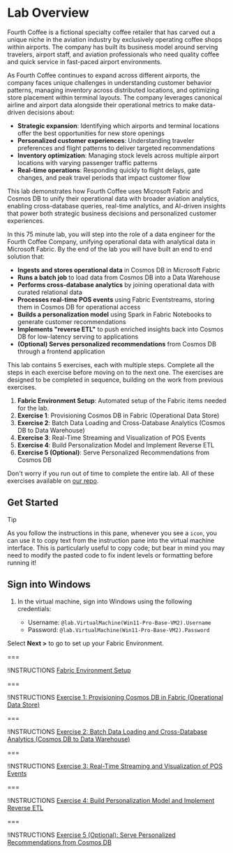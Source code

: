 # Lab Overview

Fourth Coffee is a fictional specialty coffee retailer that has carved out a unique niche in the aviation industry by exclusively operating coffee shops within airports. The company has built its business model around serving travelers, airport staff, and aviation professionals who need quality coffee and quick service in fast-paced airport environments.

As Fourth Coffee continues to expand across different airports, the company faces unique challenges in understanding customer behavior patterns, managing inventory across distributed locations, and optimizing store placement within terminal layouts. The company leverages canonical airline and airport data alongside their operational metrics to make data-driven decisions about:

- **Strategic expansion**: Identifying which airports and terminal locations offer the best opportunities for new store openings
- **Personalized customer experiences**: Understanding traveler preferences and flight patterns to deliver targeted recommendations
- **Inventory optimization**: Managing stock levels across multiple airport locations with varying passenger traffic patterns
- **Real-time operations**: Responding quickly to flight delays, gate changes, and peak travel periods that impact customer flow

This lab demonstrates how Fourth Coffee uses Microsoft Fabric and Cosmos DB to unify their operational data with broader aviation analytics, enabling cross-database queries, real-time analytics, and AI-driven insights that power both strategic business decisions and personalized customer experiences.

In this 75 minute lab, you will step into the role of a data engineer for the Fourth Coffee Company, unifying operational data with analytical data in Microsoft Fabric. By the end of the lab you will have built an end to end solution that:

- **Ingests and stores operational data** in Cosmos DB in Microsoft Fabric
- **Runs a batch job** to load data from Cosmos DB into a Data Warehouse
- **Performs cross-database analytics** by joining operational data with curated relational data <!-- TODO: Determine if time allows for this step -->
- **Processes real-time POS events** using Fabric Eventstreams, storing them in Cosmos DB for operational access
- **Builds a personalization model** using Spark in Fabric Notebooks to generate customer recommendations
- **Implements "reverse ETL"** to push enriched insights back into Cosmos DB for low-latency serving to applications
- **(Optional) Serves personalized recommendations** from Cosmos DB through a frontend application

This lab contains 5 exercises, each with multiple steps. Complete all the steps in each exercise before moving on to the next one. The exercises are designed to be completed in sequence, building on the work from previous exercises.

1. **Fabric Environment Setup**: Automated setup of the Fabric items needed for the lab.
1. **Exercise 1**: Provisioning Cosmos DB in Fabric (Operational Data Store)
1. **Exercise 2**: Batch Data Loading and Cross-Database Analytics (Cosmos DB to Data Warehouse)
1. **Exercise 3**: Real-Time Streaming and Visualization of POS Events
1. **Exercise 4**: Build Personalization Model and Implement Reverse ETL
1. **Exercise 5 (Optional)**: Serve Personalized Recommendations from Cosmos DB

Don't worry if you run out of time to complete the entire lab. All of these exercises available on [our repo](https://aka.ms/). <!--TODO: Add aka.ms link to repo-->

## Get Started

> [!TIP]
> As you follow the instructions in this pane, whenever you see a `icon`, you can use it to copy text from the instruction pane into the virtual machine interface. This is particularly useful to copy code; but bear in mind you may need to modify the pasted code to fix indent levels or formatting before running it!

## Sign into Windows

1. In the virtual machine, sign into Windows using the following credentials:

   - Username: `@lab.VirtualMachine(Win11-Pro-Base-VM2).Username`
   - Password: `@lab.VirtualMachine(Win11-Pro-Base-VM2).Password`

Select **Next >** to go to set up your Fabric Environment.

===

!INSTRUCTIONS [Fabric Environment Setup](https://raw.githubusercontent.com/microsoft/ignite25-LAB534-build-real-time-analytics-with-cosmos-db-in-microsoft-fabric/..)

===

!INSTRUCTIONS [Exercise 1: Provisioning Cosmos DB in Fabric (Operational Data Store)](https://raw.githubusercontent.com/microsoft/ignite25-LAB534-build-real-time-analytics-with-cosmos-db-in-microsoft-fabric/..)

===

!INSTRUCTIONS [Exercise 2: Batch Data Loading and Cross-Database Analytics (Cosmos DB to Data Warehouse)](https://raw.githubusercontent.com/microsoft/ignite25-LAB534-build-real-time-analytics-with-cosmos-db-in-microsoft-fabric/..)

===

!INSTRUCTIONS [Exercise 3: Real-Time Streaming and Visualization of POS Events](https://raw.githubusercontent.com/microsoft/ignite25-LAB534-build-real-time-analytics-with-cosmos-db-in-microsoft-fabric/..)

===

!INSTRUCTIONS [Exercise 4: Build Personalization Model and Implement Reverse ETL](https://raw.githubusercontent.com/microsoft/ignite25-LAB534-build-real-time-analytics-with-cosmos-db-in-microsoft-fabric/..)

===

!INSTRUCTIONS [Exercise 5 (Optional): Serve Personalized Recommendations from Cosmos DB](https://raw.githubusercontent.com/microsoft/ignite25-LAB534-build-real-time-analytics-with-cosmos-db-in-microsoft-fabric/..)
